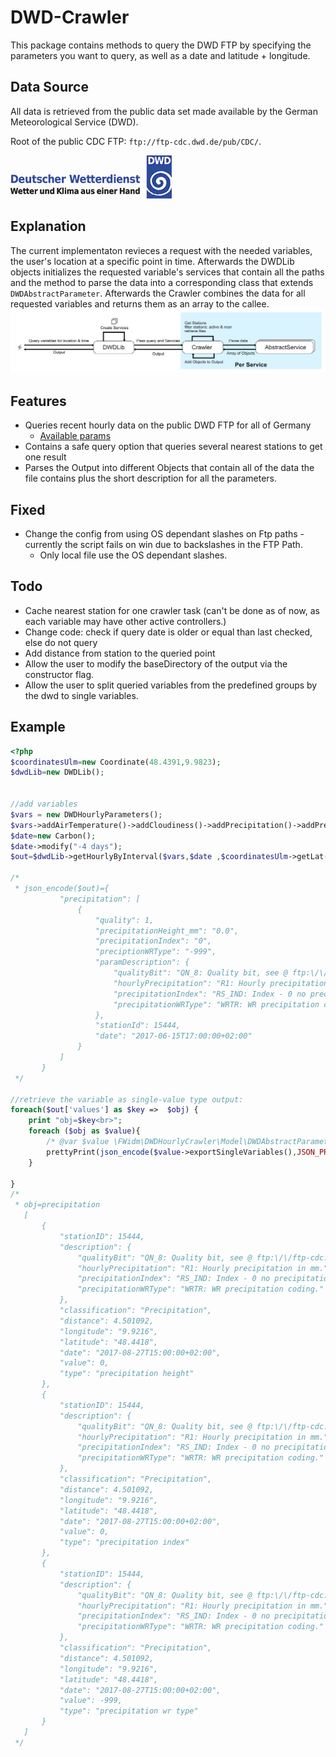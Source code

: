 # DWD-Crawler

This package contains methods to query the DWD FTP by specifying the parameters you want to query, as well as a date and latitude + longitude.

## Data Source
All data is retrieved from the public data set made available by the German Meteorological Service (DWD). 

Root of the public CDC FTP: `ftp://ftp-cdc.dwd.de/pub/CDC/`.

![](doc/img/dwd_logo_258x69.png)

## Explanation
The current implementaton revieces a request with the needed variables, the user's location at a specific point in time. Afterwards the DWDLib objects initializes the requested variable's services that contain all the paths and the method to parse the data into a corresponding class that extends `DWDAbstractParameter`. Afterwards the Crawler combines the data for all requested variables and returns them as an array to the callee. 
![](doc/img/description.png)
## Features

- Queries recent hourly data on the public DWD FTP for all of Germany
    - [Available params](ftp://ftp-cdc.dwd.de/pub/CDC/observations_germany/climate/hourly/)
- Contains a safe query option that queries several nearest stations to get one result
- Parses the Output into different Objects that contain all of the data the file contains plus the short description for 
all the parameters.

## Fixed
- Change the config from using OS dependant slashes on Ftp paths - currently the script fails on win due to backslashes in the FTP Path.
    - Only local file use the OS dependant slashes.
## Todo
- Cache nearest station for one crawler task (can't be done as of now, as each variable may have other active controllers.)
- Change code: check if query date is older or equal than last checked, else do not query
- Add distance from station to the queried point
- Allow the user to modify the baseDirectory of the output via the constructor flag.
- Allow the user to split queried variables from the predefined groups by the dwd to single variables.

## Example
```php
<?php
$coordinatesUlm=new Coordinate(48.4391,9.9823);
$dwdLib=new DWDLib();


//add variables
$vars = new DWDHourlyParameters();
$vars->addAirTemperature()->addCloudiness()->addPrecipitation()->addPressure()->addSoilTemperature()->addSun()->addWind()/*->add...*/;
$date=new Carbon();
$date->modify("-4 days");
$out=$dwdLib->getHourlyByInterval($vars,$date ,$coordinatesUlm->getLat(),$coordinatesUlm->getLng());

/*
 * json_encode($out)={
           "precipitation": [
               {
                   "quality": 1,
                   "precipitationHeight_mm": "0.0",
                   "precipitationIndex": "0",
                   "preciptionWRType": "-999",
                   "paramDescription": {
                       "qualityBit": "QN_8: Quality bit, see @ ftp:\/\/ftp-cdc.dwd.de\/pub\/CDC\/observations_germany\/climate\/hourly\/cloudiness\/historical\/BESCHREIBUNG_test_obsgermany_climate_hourly_cloudiness_historical_de.pdf",
                       "hourlyPrecipitation": "R1: Hourly precipitation in mm.",
                       "precipitationIndex": "RS_IND: Index - 0 no precipitation, 1 precipitation.",
                       "precipitationWRType": "WRTR: WR precipitation coding."
                   },
                   "stationId": 15444,
                   "date": "2017-06-15T17:00:00+02:00"
               }
           ]
       }
 */

//retrieve the variable as single-value type output:
foreach($out['values'] as $key =>  $obj) {
    print "obj=$key<br>";
    foreach ($obj as $value){
        /* @var $value \FWidm\DWDHourlyCrawler\Model\DWDAbstractParameter */
        prettyPrint(json_encode($value->exportSingleVariables(),JSON_PRETTY_PRINT));
    }

}
/*
 * obj=precipitation
   [
       {
           "stationID": 15444,
           "description": {
               "qualityBit": "QN_8: Quality bit, see @ ftp:\/\/ftp-cdc.dwd.de\/pub\/CDC\/observations_germany\/climate\/hourly\/cloudiness\/historical\/BESCHREIBUNG_test_obsgermany_climate_hourly_cloudiness_historical_de.pdf",
               "hourlyPrecipitation": "R1: Hourly precipitation in mm.",
               "precipitationIndex": "RS_IND: Index - 0 no precipitation, 1 precipitation.",
               "precipitationWRType": "WRTR: WR precipitation coding."
           },
           "classification": "Precipitation",
           "distance": 4.501092,
           "longitude": "9.9216",
           "latitude": "48.4418",
           "date": "2017-08-27T15:00:00+02:00",
           "value": 0,
           "type": "precipitation height"
       },
       {
           "stationID": 15444,
           "description": {
               "qualityBit": "QN_8: Quality bit, see @ ftp:\/\/ftp-cdc.dwd.de\/pub\/CDC\/observations_germany\/climate\/hourly\/cloudiness\/historical\/BESCHREIBUNG_test_obsgermany_climate_hourly_cloudiness_historical_de.pdf",
               "hourlyPrecipitation": "R1: Hourly precipitation in mm.",
               "precipitationIndex": "RS_IND: Index - 0 no precipitation, 1 precipitation.",
               "precipitationWRType": "WRTR: WR precipitation coding."
           },
           "classification": "Precipitation",
           "distance": 4.501092,
           "longitude": "9.9216",
           "latitude": "48.4418",
           "date": "2017-08-27T15:00:00+02:00",
           "value": 0,
           "type": "precipitation index"
       },
       {
           "stationID": 15444,
           "description": {
               "qualityBit": "QN_8: Quality bit, see @ ftp:\/\/ftp-cdc.dwd.de\/pub\/CDC\/observations_germany\/climate\/hourly\/cloudiness\/historical\/BESCHREIBUNG_test_obsgermany_climate_hourly_cloudiness_historical_de.pdf",
               "hourlyPrecipitation": "R1: Hourly precipitation in mm.",
               "precipitationIndex": "RS_IND: Index - 0 no precipitation, 1 precipitation.",
               "precipitationWRType": "WRTR: WR precipitation coding."
           },
           "classification": "Precipitation",
           "distance": 4.501092,
           "longitude": "9.9216",
           "latitude": "48.4418",
           "date": "2017-08-27T15:00:00+02:00",
           "value": -999,
           "type": "precipitation wr type"
       }
   ]
 */
```

